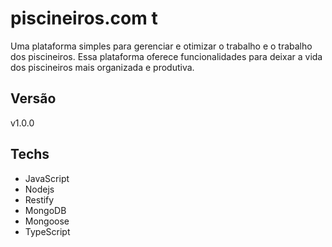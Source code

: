# piscineiros.com t

Uma plataforma simples para gerenciar e otimizar o trabalho e o trabalho dos piscineiros. Essa plataforma oferece funcionalidades para deixar a vida dos piscineiros mais organizada e produtiva.

## Versão

v1.0.0

## Techs

- JavaScript
- Nodejs
- Restify
- MongoDB
- Mongoose
- TypeScript
